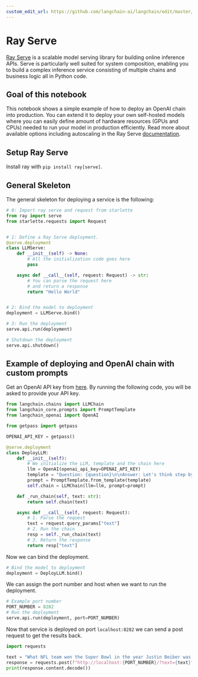 ```yaml
---
custom_edit_url: https://github.com/langchain-ai/langchain/edit/master/docs/docs/integrations/providers/ray_serve.ipynb
---
```

# Ray Serve

[Ray Serve](https://docs.ray.io/en/latest/serve/index.html) is a scalable model serving library for building online inference APIs. Serve is particularly well suited for system composition, enabling you to build a complex inference service consisting of multiple chains and business logic all in Python code. 

## Goal of this notebook
This notebook shows a simple example of how to deploy an OpenAI chain into production. You can extend it to deploy your own self-hosted models where you can easily define amount of hardware resources (GPUs and CPUs) needed to run your model in production efficiently. Read more about available options including autoscaling in the Ray Serve [documentation](https://docs.ray.io/en/latest/serve/getting_started.html).


## Setup Ray Serve
Install ray with `pip install ray[serve]`. 

## General Skeleton

The general skeleton for deploying a service is the following:


```python
# 0: Import ray serve and request from starlette
from ray import serve
from starlette.requests import Request


# 1: Define a Ray Serve deployment.
@serve.deployment
class LLMServe:
    def __init__(self) -> None:
        # All the initialization code goes here
        pass

    async def __call__(self, request: Request) -> str:
        # You can parse the request here
        # and return a response
        return "Hello World"


# 2: Bind the model to deployment
deployment = LLMServe.bind()

# 3: Run the deployment
serve.api.run(deployment)
```


```python
# Shutdown the deployment
serve.api.shutdown()
```

## Example of deploying and OpenAI chain with custom prompts

Get an OpenAI API key from [here](https://platform.openai.com/account/api-keys). By running the following code, you will be asked to provide your API key.


```python
from langchain.chains import LLMChain
from langchain_core.prompts import PromptTemplate
from langchain_openai import OpenAI
```


```python
from getpass import getpass

OPENAI_API_KEY = getpass()
```


```python
@serve.deployment
class DeployLLM:
    def __init__(self):
        # We initialize the LLM, template and the chain here
        llm = OpenAI(openai_api_key=OPENAI_API_KEY)
        template = "Question: {question}\n\nAnswer: Let's think step by step."
        prompt = PromptTemplate.from_template(template)
        self.chain = LLMChain(llm=llm, prompt=prompt)

    def _run_chain(self, text: str):
        return self.chain(text)

    async def __call__(self, request: Request):
        # 1. Parse the request
        text = request.query_params["text"]
        # 2. Run the chain
        resp = self._run_chain(text)
        # 3. Return the response
        return resp["text"]
```

Now we can bind the deployment.


```python
# Bind the model to deployment
deployment = DeployLLM.bind()
```

We can assign the port number and host when we want to run the deployment. 


```python
# Example port number
PORT_NUMBER = 8282
# Run the deployment
serve.api.run(deployment, port=PORT_NUMBER)
```

Now that service is deployed on port `localhost:8282` we can send a post request to get the results back.


```python
import requests

text = "What NFL team won the Super Bowl in the year Justin Beiber was born?"
response = requests.post(f"http://localhost:{PORT_NUMBER}/?text={text}")
print(response.content.decode())
```
